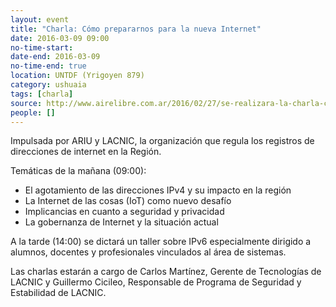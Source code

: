 ```yaml
---
layout: event 
title: "Charla: Cómo prepararnos para la nueva Internet"
date: 2016-03-09 09:00
no-time-start: 
date-end: 2016-03-09
no-time-end: true
location: UNTDF (Yrigoyen 879)
category: ushuaia
tags: [charla]
source: http://www.airelibre.com.ar/2016/02/27/se-realizara-la-charla-como-prepararnos-para-la-nueva-internet/
people: []
---
```



Impulsada por ARIU y LACNIC, la organización que regula los registros de direcciones de internet en la Región. 

Temáticas de la mañana (09:00): 

- El agotamiento de las direcciones IPv4 y su impacto en la región
- La Internet de las cosas (IoT) como nuevo desafío
- Implicancias en cuanto a seguridad y privacidad
- La gobernanza de Internet y la situación actual
 
A la tarde (14:00) se dictará un taller sobre IPv6 especialmente dirigido a alumnos, docentes y profesionales vinculados al área de sistemas.

Las charlas estarán a cargo de Carlos Martínez, Gerente de Tecnologías de LACNIC y Guillermo Cicileo, Responsable de Programa de Seguridad y Estabilidad de LACNIC.